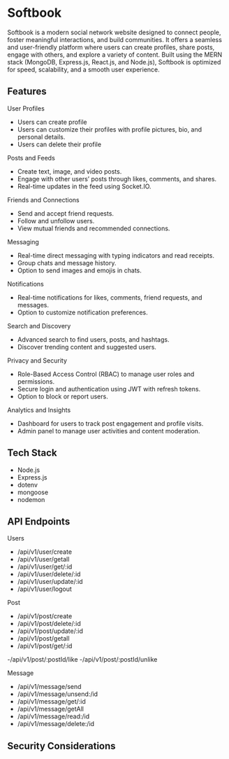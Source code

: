 # Softbook

Softbook is a modern social network website designed to connect people, foster meaningful interactions, and build communities. It offers a seamless and user-friendly platform where users can create profiles, share posts, engage with others, and explore a variety of content. Built using the MERN stack (MongoDB, Express.js, React.js, and Node.js), Softbook is optimized for speed, scalability, and a smooth user experience.

## Features

User Profiles

- Users can create profile
- Users can customize their profiles with profile pictures, bio, and personal details.
- Users can delete their profile

Posts and Feeds

- Create text, image, and video posts.
- Engage with other users’ posts through likes, comments, and shares.
- Real-time updates in the feed using Socket.IO.

Friends and Connections

- Send and accept friend requests.
- Follow and unfollow users.
- View mutual friends and recommended connections.

Messaging

- Real-time direct messaging with typing indicators and read receipts.
- Group chats and message history.
- Option to send images and emojis in chats.

Notifications

- Real-time notifications for likes, comments, friend requests, and messages.
- Option to customize notification preferences.

Search and Discovery

- Advanced search to find users, posts, and hashtags.
- Discover trending content and suggested users.

Privacy and Security

- Role-Based Access Control (RBAC) to manage user roles and permissions.
- Secure login and authentication using JWT with refresh tokens.
- Option to block or report users.

Analytics and Insights

- Dashboard for users to track post engagement and profile visits.
- Admin panel to manage user activities and content moderation.

## Tech Stack

- Node.js
- Express.js
- dotenv
- mongoose
- nodemon

## API Endpoints

Users

- /api/v1/user/create
- /api/v1/user/getall
- /api/v1/user/get/:id
- /api/v1/user/delete/:id
- /api/v1/user/update/:id
- /api/v1/user/logout

Post

- /api/v1/post/create
- /api/v1/post/delete/:id
- /api/v1/post/update/:id
- /api/v1/post/getall
- /api/v1/post/get/:id

-/api/v1/post/:postId/like
-/api/v1/post/:postId/unlike

<!-- -/api/v1/post/:postId/comment/:commentId/like
-/api/v1/post/:postId/comment/:commentId/unlike

-/api/v1/post/:postId/comment (same for create and delete)
-/api/v1/post/:postId/comment/:commentId/reply (same for create and delete) -->

Message

- /api/v1/message/send
- /api/v1/message/unsend:/id
- /api/v1/message/get/:id
- /api/v1/message/getAll
- /api/v1/message/read:/id
- /api/v1/message/delete:/id

## Security Considerations
